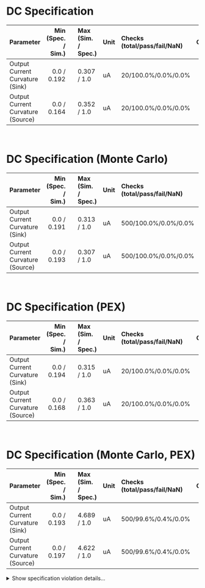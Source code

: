 
# DC Specification<br>

| Parameter | Min (Spec. / Sim.) |      | Max (Sim. / Spec.) | Unit | Checks (total/pass/fail/NaN) | Comment |
| :-------- | -----------------: | :--: | :----------------- | :--- | :--------------------------- | ------- |
| Output Current Curvature (Sink) | 0.0 / 0.192 | <svg height="20" width="150"><polyline points="3.0,3,3.0,17,147.0,17,147.0,3" style="fill:none;stroke:gray;stroke-width:1" /><polyline points="75.0,10.0,75.0,17" style="fill:none;stroke:gray;stroke-width:1" /><polyline points="30.5882112,10.0,47.1529344,10.0" style="stroke:green;stroke-width:2" /><circle cx="30.5882112" cy="10.0" r="3" style="fill:green;stroke:green;stroke-width:0" /><circle cx="47.1529344" cy="10.0" r="3" style="fill:green;stroke:green;stroke-width:0" /></svg> | 0.307 / 1.0 | uA | 20/100.0%/0.0%/0.0% |  |
| Output Current Curvature (Source) | 0.0 / 0.164 | <svg height="20" width="150"><polyline points="3.0,3,3.0,17,147.0,17,147.0,3" style="fill:none;stroke:gray;stroke-width:1" /><polyline points="75.0,10.0,75.0,17" style="fill:none;stroke:gray;stroke-width:1" /><polyline points="26.6045232,10.0,53.7230928,10.0" style="stroke:green;stroke-width:2" /><circle cx="26.6045232" cy="10.0" r="3" style="fill:green;stroke:green;stroke-width:0" /><circle cx="53.7230928" cy="10.0" r="3" style="fill:green;stroke:green;stroke-width:0" /></svg> | 0.352 / 1.0 | uA | 20/100.0%/0.0%/0.0% |  |

<br>


# DC Specification (Monte Carlo)<br>

| Parameter | Min (Spec. / Sim.) |      | Max (Sim. / Spec.) | Unit | Checks (total/pass/fail/NaN) | Comment |
| :-------- | -----------------: | :--: | :----------------- | :--- | :--------------------------- | ------- |
| Output Current Curvature (Sink) | 0.0 / 0.191 | <svg height="20" width="150"><polyline points="3.0,3,3.0,17,147.0,17,147.0,3" style="fill:none;stroke:gray;stroke-width:1" /><polyline points="75.0,10.0,75.0,17" style="fill:none;stroke:gray;stroke-width:1" /><polyline points="30.5331024,10.0,48.069192,10.0" style="stroke:green;stroke-width:2" /><circle cx="30.5331024" cy="10.0" r="3" style="fill:green;stroke:green;stroke-width:0" /><circle cx="48.069192" cy="10.0" r="3" style="fill:green;stroke:green;stroke-width:0" /></svg> | 0.313 / 1.0 | uA | 500/100.0%/0.0%/0.0% |  |
| Output Current Curvature (Source) | 0.0 / 0.193 | <svg height="20" width="150"><polyline points="3.0,3,3.0,17,147.0,17,147.0,3" style="fill:none;stroke:gray;stroke-width:1" /><polyline points="75.0,10.0,75.0,17" style="fill:none;stroke:gray;stroke-width:1" /><polyline points="30.8407296,10.0,47.147260800000005,10.0" style="stroke:green;stroke-width:2" /><circle cx="30.8407296" cy="10.0" r="3" style="fill:green;stroke:green;stroke-width:0" /><circle cx="47.147260800000005" cy="10.0" r="3" style="fill:green;stroke:green;stroke-width:0" /></svg> | 0.307 / 1.0 | uA | 500/100.0%/0.0%/0.0% |  |

<br>


# DC Specification (PEX)<br>

| Parameter | Min (Spec. / Sim.) |      | Max (Sim. / Spec.) | Unit | Checks (total/pass/fail/NaN) | Comment |
| :-------- | -----------------: | :--: | :----------------- | :--- | :--------------------------- | ------- |
| Output Current Curvature (Sink) | 0.0 / 0.194 | <svg height="20" width="150"><polyline points="3.0,3,3.0,17,147.0,17,147.0,3" style="fill:none;stroke:gray;stroke-width:1" /><polyline points="75.0,10.0,75.0,17" style="fill:none;stroke:gray;stroke-width:1" /><polyline points="30.936936000000003,10.0,48.430300800000005,10.0" style="stroke:green;stroke-width:2" /><circle cx="30.936936000000003" cy="10.0" r="3" style="fill:green;stroke:green;stroke-width:0" /><circle cx="48.430300800000005" cy="10.0" r="3" style="fill:green;stroke:green;stroke-width:0" /></svg> | 0.315 / 1.0 | uA | 20/100.0%/0.0%/0.0% |  |
| Output Current Curvature (Source) | 0.0 / 0.168 | <svg height="20" width="150"><polyline points="3.0,3,3.0,17,147.0,17,147.0,3" style="fill:none;stroke:gray;stroke-width:1" /><polyline points="75.0,10.0,75.0,17" style="fill:none;stroke:gray;stroke-width:1" /><polyline points="27.2274384,10.0,55.3129968,10.0" style="stroke:green;stroke-width:2" /><circle cx="27.2274384" cy="10.0" r="3" style="fill:green;stroke:green;stroke-width:0" /><circle cx="55.3129968" cy="10.0" r="3" style="fill:green;stroke:green;stroke-width:0" /></svg> | 0.363 / 1.0 | uA | 20/100.0%/0.0%/0.0% |  |

<br>


# DC Specification (Monte Carlo, PEX)<br>

| Parameter | Min (Spec. / Sim.) |      | Max (Sim. / Spec.) | Unit | Checks (total/pass/fail/NaN) | Comment |
| :-------- | -----------------: | :--: | :----------------- | :--- | :--------------------------- | ------- |
| Output Current Curvature (Sink) | 0.0 / 0.193 | <svg height="20" width="150"><polyline points="3.0,3,3.0,17,33.706950774198994,17,33.706950774198994,3" style="fill:none;stroke:gray;stroke-width:1" /><polyline points="18.353475387099497,10.0,18.353475387099497,17" style="fill:none;stroke:gray;stroke-width:1" /><polyline points="8.935248252902447,10.0,147.0,10.0" style="stroke:red;stroke-width:2" /><circle cx="8.935248252902447" cy="10.0" r="3" style="fill:red;stroke:red;stroke-width:0" /><circle cx="147.0" cy="10.0" r="3" style="fill:red;stroke:red;stroke-width:0" /></svg> | 4.689 / 1.0 | uA | 500/99.6%/0.4%/0.0% |  |
| Output Current Curvature (Source) | 0.0 / 0.197 | <svg height="20" width="150"><polyline points="3.0,3,3.0,17,34.15451492744784,17,34.15451492744784,3" style="fill:none;stroke:gray;stroke-width:1" /><polyline points="18.57725746372392,10.0,18.57725746372392,17" style="fill:none;stroke:gray;stroke-width:1" /><polyline points="9.12350714163167,10.0,147.0,10.0" style="stroke:red;stroke-width:2" /><circle cx="9.12350714163167" cy="10.0" r="3" style="fill:red;stroke:red;stroke-width:0" /><circle cx="147.0" cy="10.0" r="3" style="fill:red;stroke:red;stroke-width:0" /></svg> | 4.622 / 1.0 | uA | 500/99.6%/0.4%/0.0% |  |

<details><summary>Show specification violation details...</summary>

> **FAIL:** Specification violation for parameter "Output Current Curvature (Sink)":<br>
> **FAIL:** group:ff_mm file:work/sim/vthref/vthref_tb.4_dcext/batch_0/ff_mm/dc.csv Index:7 <br>
> **FAIL:** group:ll_mm file:work/sim/vthref/vthref_tb.4_dcext/batch_0/ll_mm/dc.csv Index:10 <br>

> **FAIL:** Specification violation for parameter "Output Current Curvature (Source)":<br>
> **FAIL:** group:ff_mm file:work/sim/vthref/vthref_tb.4_dcext/batch_0/ff_mm/dc.csv Index:7 <br>
> **FAIL:** group:ll_mm file:work/sim/vthref/vthref_tb.4_dcext/batch_0/ll_mm/dc.csv Index:10 <br>
</details><br>

